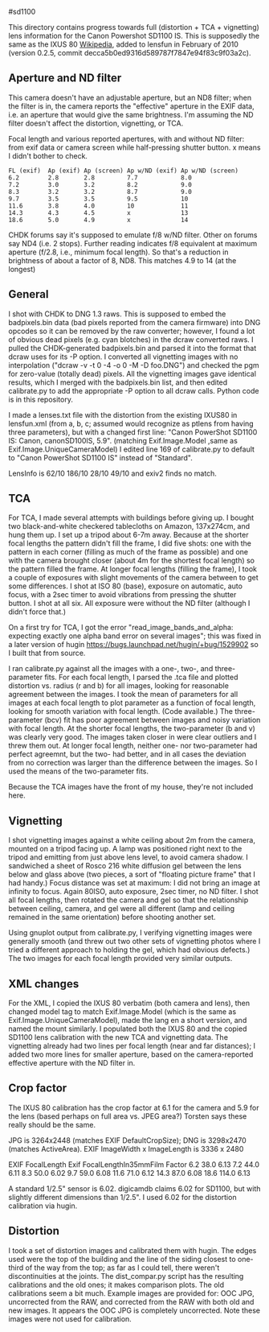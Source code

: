 #sd1100

This directory contains progress towards full (distortion + TCA + vignetting) lens information for the Canon Powershot SD1100 IS. This is supposedly the same as the IXUS 80 [Wikipedia](https://en.wikipedia.org/wiki/Canon_Digital_IXUS#IXUS.2FELPH.2FIXY_cameras_using_SD_storage), added to lensfun in February of 2010 (version 0.2.5, commit decca5b0ed9316d589787f7847e94f83c9f03a2c).

## Aperture and ND filter
This camera doesn't have an adjustable aperture, but an ND8 filter; when the filter is in, the camera reports the "effective" aperture in the EXIF data, i.e. an aperture that would give the same brightness. I'm assuming the ND filter doesn't affect the distortion, vignetting, or TCA.

Focal length and various reported apertures, with and without ND filter: from exif data or camera screen while half-pressing shutter button. x means I didn't bother to check.

    FL (exif)  Ap (exif) Ap (screen) Ap w/ND (exif) Ap w/ND (screen)
    6.2        2.8       2.8         7.7            8.0
    7.2        3.0       3.2         8.2            9.0
    8.3        3.2       3.2         8.7            9.0
    9.7        3.5       3.5         9.5            10
    11.6       3.8       4.0         10             11
    14.3       4.3       4.5         x              13
    18.6       5.0       4.9         x              14

CHDK forums say it's supposed to emulate f/8 w/ND filter. Other on forums say ND4 (i.e. 2 stops). Further reading indicates f/8 equivalent at maximum aperture (f/2.8, i.e., minimum focal length). So that's a reduction in brightness of about a factor of 8, ND8. This matches 4.9 to 14 (at the longest)

## General

I shot with CHDK to DNG 1.3 raws. This is supposed to embed the badpixels.bin data (bad pixels reported from the camera firmware) into DNG opcodes so it can be removed by the raw converter; however, I found a lot of obvious dead pixels (e.g. cyan blotches) in the dcraw converted raws. I pulled the CHDK-generated badpixels.bin and parsed it into the format that dcraw uses for its -P option. I converted all vignetting images with no interpolation ("dcraw -v -t 0 -4 -o 0 -M -D foo.DNG") and checked the pgm for zero-value (totally dead) pixels. All the vignetting images gave identical results, which I merged with the badpixels.bin list, and then edited calibrate.py to add the appropriate -P option to all dcraw calls. Python code is in this repository.

I made a lenses.txt file with the distortion from the existing IXUS80 in lensfun.xml (from a, b, c; assumed would recognize as ptlens from having three parameters), but with a changed first line: "Canon PowerShot SD1100 IS: Canon, canonSD100IS, 5.9". (matching Exif.Image.Model ,same as Exif.Image.UniqueCameraModel) I edited line 169 of calibrate.py to default to "Canon PowerShot SD1100 IS" instead of "Standard".

LensInfo is 62/10 186/10 28/10 49/10 and exiv2 finds no match.

## TCA

For TCA, I made several attempts with buildings before giving up. I bought two black-and-white checkered tablecloths on Amazon, 137x274cm, and hung them up. I set up a tripod about 6-7m away. Because at the shorter focal lengths the pattern didn't fill the frame, I did five shots: one with the pattern in each corner (filling as much of the frame as possible) and one with the camera brought closer (about 4m for the shortest focal length) so the pattern filled the frame. At longer focal lengths (filling the frame), I took a couple of exposures with slight movements of the camera between to get some differences. I shot at ISO 80 (base), exposure on automatic, auto focus, with a 2sec timer to avoid vibrations from pressing the shutter button. I shot at all six. All exposure were without the ND filter (although I didn't force that.)

On a first try for TCA, I got the error "read_image_bands_and_alpha: expecting exactly one alpha band error on several images"; this was fixed in a later version of hugin <https://bugs.launchpad.net/hugin/+bug/1529902> so I built that from source.

I ran calibrate.py against all the images with a one-, two-, and three-parameter fits. For each focal length, I parsed the .tca file and plotted distortion vs. radius (r and b) for all images, looking for reasonable agreement between the images. I took the mean of parameters for all images at each focal length to plot parameter as a function of focal length, looking for smooth variation with focal length. (Code available.) The three-parameter (bcv) fit has poor agreement between images and noisy variation with focal length. At the shorter focal lengths, the two-parameter (b and v) was clearly very good. The images taken closer in were clear outliers and I threw them out. At longer focal length, neither one- nor two-parameter had perfect agreemnt, but the two- had better, and in all cases the deviation from no correction was larger than the difference between the images. So I used the means of the two-parameter fits.

Because the TCA images have the front of my house, they're not included here.

## Vignetting
I shot vignetting images against a white ceiling about 2m from the camera, mounted on a tripod facing up. A lamp was positioned right next to the tripod and emitting from just above lens level, to avoid camera shadow. I sandwiched a sheet of Rosco 216 white diffusion gel between the lens below and glass above (two pieces, a sort of "floating picture frame" that I had handy.) Focus distance was set at maximum: I did not bring an image at infinity to focus. Again 80ISO, auto exposure, 2sec timer, no ND filter. I shot all focal lengths, then rotated the camera and gel so that the relationship between ceiling, camera, and gel were all different (lamp and ceiling remained in the same orientation) before shooting another set.

Using gnuplot output from calibrate.py, I verifying vignetting images were generally smooth (and threw out two other sets of vignetting photos where I tried a different approach to holding the gel, which had obvious defects.) The two images for each focal length provided very similar outputs.

## XML changes

For the XML, I copied the IXUS 80 verbatim (both camera and lens), then changed model tag to match Exif.Image.Model (which is the same as Exif.Image.UniqueCameraModel), made the lang en a short version, and named the mount similarly. I populated both the IXUS 80 and the copied SD1100 lens calibration with the new TCA and vignetting data. The vignetting already had two lines per focal length (near and far distances); I added two more lines for smaller aperture, based on the camera-reported effective aperture with the ND filter in.

## Crop factor

The IXUS 80 calibration has the crop factor at 6.1 for the camera and 5.9 for the lens (based perhaps on full area vs. JPEG area?) Torsten says these really should be the same.

JPG is 3264x2448 (matches EXIF DefaultCropSize); DNG is 3298x2470 (matches ActiveArea). EXIF ImageWidth x ImageLength is 3336 x 2480

EXIF FocalLength  Exif FocalLengthIn35mmFilm  Factor
6.2               38.0                        6.13
7.2               44.0                        6.11
8.3               50.0                        6.02
9.7               59.0                        6.08
11.6              71.0                        6.12
14.3              87.0                        6.08
18.6              114.0                       6.13

A standard 1/2.5" sensor is 6.02. digicamdb claims 6.02 for SD1100, but with slightly different dimensions than 1/2.5". I used 6.02 for the distortion calibration via hugin.

## Distortion
I took a set of distortion images and calibrated them with hugin. The edges used were the top of the building and the line of the siding closest to one-third of the way from the top; as far as I could tell, there weren't discontinuities at the joints. The dist_compar.py script has the resulting calibrations and the old ones; it makes comparison plots. The old calibrations seem a bit much. Example images are provided for: OOC JPG, uncorrected from the RAW, and corrected from the RAW with both old and new images. It appears the OOC JPG is completely uncorrected. Note these images were not used for calibration.

